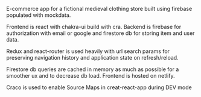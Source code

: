 E-commerce app for a fictional medieval clothing store built using firebase populated with mockdata.

Frontend is react with chakra-ui build with cra. Backend is firebase for authorization with email or google and firestore db for storing item and user data.

Redux and react-router is used heavily with url search params for preserving navigation history and application state on refresh/reload.

Firestore db queries are cached in memory as much as possible for a smoother ux and to decrease db load. Frontend is hosted on netlify.

Craco is used to enable Source Maps in creat-react-app during DEV mode
